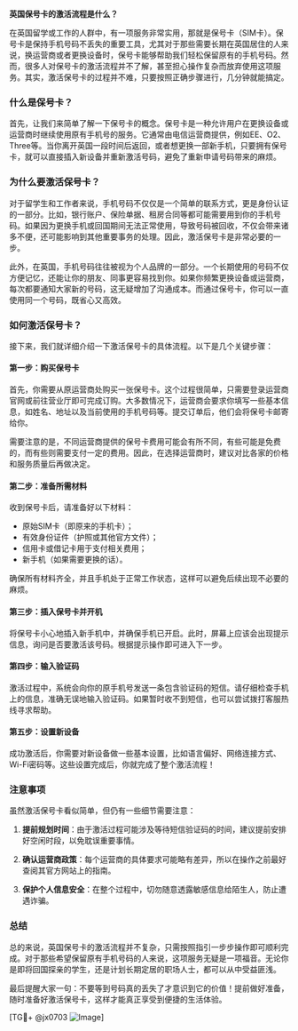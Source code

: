 **英国保号卡的激活流程是什么？**

在英国留学或工作的人群中，有一项服务非常实用，那就是保号卡（SIM卡）。保号卡是保持手机号码不丢失的重要工具，尤其对于那些需要长期在英国居住的人来说，换运营商或者更换设备时，保号卡能够帮助我们轻松保留原有的手机号码。然而，很多人对保号卡的激活流程并不了解，甚至担心操作复杂而放弃使用这项服务。其实，激活保号卡的过程并不难，只要按照正确步骤进行，几分钟就能搞定。

### 什么是保号卡？

首先，让我们来简单了解一下保号卡的概念。保号卡是一种允许用户在更换设备或运营商时继续使用原有手机号的服务。它通常由电信运营商提供，例如EE、O2、Three等。当你离开英国一段时间后返回，或者想更换一部新手机，只要拥有保号卡，就可以直接插入新设备并重新激活号码，避免了重新申请号码带来的麻烦。

### 为什么要激活保号卡？

对于留学生和工作者来说，手机号码不仅仅是一个简单的联系方式，更是身份认证的一部分。比如，银行账户、保险单据、租房合同等都可能需要用到你的手机号码。如果因为更换手机或回国期间无法正常使用，导致号码被回收，不仅会带来诸多不便，还可能影响到其他重要事务的处理。因此，激活保号卡是非常必要的一步。

此外，在英国，手机号码往往被视为个人品牌的一部分。一个长期使用的号码不仅方便记忆，还能让你的朋友、同事更容易找到你。如果你频繁更换设备或运营商，每次都要通知大家新的号码，这无疑增加了沟通成本。而通过保号卡，你可以一直使用同一个号码，既省心又高效。

### 如何激活保号卡？

接下来，我们就详细介绍一下激活保号卡的具体流程。以下是几个关键步骤：

#### 第一步：购买保号卡

首先，你需要从原运营商处购买一张保号卡。这个过程很简单，只需要登录运营商官网或前往营业厅即可完成订购。大多数情况下，运营商会要求你填写一些基本信息，如姓名、地址以及当前使用的手机号码等。提交订单后，他们会将保号卡邮寄给你。

需要注意的是，不同运营商提供的保号卡费用可能会有所不同，有些可能是免费的，而有些则需要支付一定的费用。因此，在选择运营商时，建议对比各家的价格和服务质量后再做决定。

#### 第二步：准备所需材料

收到保号卡后，请准备好以下材料：
- 原始SIM卡（即原来的手机卡）；
- 有效身份证件（护照或其他官方文件）；
- 信用卡或借记卡用于支付相关费用；
- 新手机（如果需要更换的话）。

确保所有材料齐全，并且手机处于正常工作状态，这样可以避免后续出现不必要的麻烦。

#### 第三步：插入保号卡并开机

将保号卡小心地插入新手机中，并确保手机已开启。此时，屏幕上应该会出现提示信息，询问是否要激活该号码。根据提示操作即可进入下一步。

#### 第四步：输入验证码

激活过程中，系统会向你的原手机号发送一条包含验证码的短信。请仔细检查手机上的信息，准确无误地输入验证码。如果暂时收不到短信，也可以尝试拨打客服热线寻求帮助。

#### 第五步：设置新设备

成功激活后，你需要对新设备做一些基本设置，比如语言偏好、网络连接方式、Wi-Fi密码等。这些设置完成后，你就完成了整个激活流程！

### 注意事项

虽然激活保号卡看似简单，但仍有一些细节需要注意：

1. **提前规划时间**：由于激活过程可能涉及等待短信验证码的时间，建议提前安排好空闲时段，以免耽误重要事情。
   
2. **确认运营商政策**：每个运营商的具体要求可能略有差异，所以在操作之前最好查阅其官方网站上的指南。
   
3. **保护个人信息安全**：在整个过程中，切勿随意透露敏感信息给陌生人，防止遭遇诈骗。

### 总结

总的来说，英国保号卡的激活流程并不复杂，只需按照指引一步步操作即可顺利完成。对于那些希望保留原有手机号码的人来说，这项服务无疑是一项福音。无论你是即将回国探亲的学生，还是计划长期定居的职场人士，都可以从中受益匪浅。

最后提醒大家一句：不要等到号码真的丢失了才意识到它的价值！提前做好准备，随时准备好激活保号卡，这样才能真正享受到便捷的生活体验。

[TG💪+ @jx0703 ![Image](https://github.com/user-attachments/assets/dbca1d08-cadb-493c-b0ec-ad6f7a83f270)]